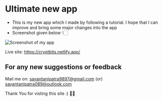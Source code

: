 # Ultimate new app

- This is my new app which I made by following a tutorial. I hope that I can improve and bring some major changes into the app
- Screenshot given below 👇🏻

![Screenshot of my app](https://bl3301files.storage.live.com/y4mB9wF_rPQigoYAuh2wlMPw7zMx8GTNewB9kPhfSAgXNSPiXYi8xH-kORpJqgPOqu_bDIRGsoQD-TgZqX7N6x6AlUbp7sUylsYAWDCFYvPHiq9MinQ7jN0PWNjDOVySYoJ8Y7T3h1LN5AjSUqy97SRpwDyJodb_z-XdjcxWmOqs6y6dehLcKu8c5r_2bYys8ak?width=1347&height=657&cropmode=none)

Live site: https://cryptbits.netlify.app/

## For any new suggestions or feedback
Mail me on: sayantanipatra9897@gmail.com (or) sayantanipatra089@outlook.com

Thank You for visting this site :) 🤗🙂
